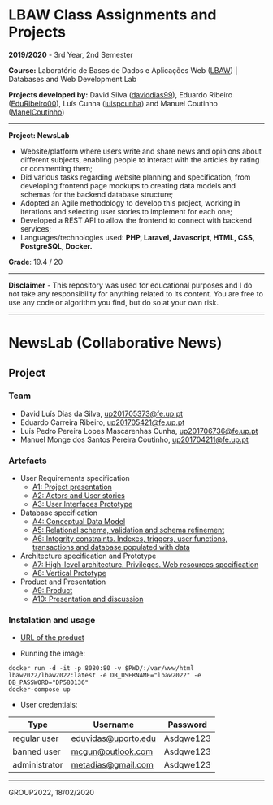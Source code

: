 # LBAW Class Assignments and Projects

**2019/2020** - 3rd Year, 2nd Semester

**Course:** Laboratório de Bases de Dados e Aplicações Web ([LBAW](https://sigarra.up.pt/feup/pt/ucurr_geral.ficha_uc_view?pv_ocorrencia_id=436452)) | Databases and Web Development Lab

**Projects developed by:** David Silva ([daviddias99](https://github.com/daviddias99)), Eduardo Ribeiro ([EduRibeiro00](https://github.com/EduRibeiro00)), Luís Cunha ([luispcunha](https://github.com/luispcunha)) and Manuel Coutinho ([ManelCoutinho](https://github.com/ManelCoutinho))

---

**Project: NewsLab**

* Website/platform where users write and share news and opinions about different subjects, enabling people to interact with the articles by rating or commenting them;
* Did various tasks regarding website planning and specification, from developing frontend page mockups to creating data models and schemas for the backend database structure;
* Adopted an Agile methodology to develop this project, working in iterations and selecting user stories to implement for each one;
* Developed a REST API to allow the frontend to connect with backend services;
* Languages/technologies used: **PHP, Laravel, Javascript, HTML, CSS, PostgreSQL, Docker.**

**Grade**: 19.4 / 20

---

**Disclaimer** - This repository was used for educational purposes and I do not take any responsibility for anything related to its content. You are free to use any code or algorithm you find, but do so at your own risk.

---

# NewsLab (Collaborative News)

## Project

### Team

* David Luís Dias da Silva, up201705373@fe.up.pt
* Eduardo Carreira Ribeiro, up201705421@fe.up.pt
* Luís Pedro Pereira Lopes Mascarenhas Cunha, up201706736@fe.up.pt
* Manuel Monge dos Santos Pereira Coutinho, up201704211@fe.up.pt

### Artefacts

* User Requirements specification
  * [A1: Project presentation](./wiki/a1.md)
  * [A2: Actors and User stories](./wiki/a2.md)
  * [A3: User Interfaces Prototype](./wiki/a3.md)
* Database specification
  * [A4: Conceptual Data Model](./wiki/a4.md)
  * [A5: Relational schema, validation and schema refinement](./wiki/a5.md)
  * [A6: Integrity constraints. Indexes, triggers, user functions, transactions and database populated with data](./wiki/a6.md)
* Architecture specification and Prototype
  * [A7: High-level architecture. Privileges. Web resources specification](./wiki/a7.md)
  * [A8: Vertical Prototype](./wiki/a8.md)
* Product and Presentation
  * [A9: Product](./wiki/a9.md)
  * [A10: Presentation and discussion](./wiki/a10.md)

### Instalation and usage

* [URL of the product](http://lbaw2022.lbaw-prod.fe.up.pt/)
  
* Running the image:

```
docker run -d -it -p 8080:80 -v $PWD/:/var/www/html lbaw2022/lbaw2022:latest -e DB_USERNAME="lbaw2022" -e DB_PASSWORD="DP580136" 
docker-compose up
```

  
* User credentials:

| Type          | Username  | Password |
| ------------- | --------- | -------- |
| regular user  | eduvidas@uporto.edu    | Asdqwe123 |
| banned user   | mcgun@outlook.com    | Asdqwe123 |
| administrator | metadias@gmail.com    | Asdqwe123 |

***
GROUP2022, 18/02/2020

